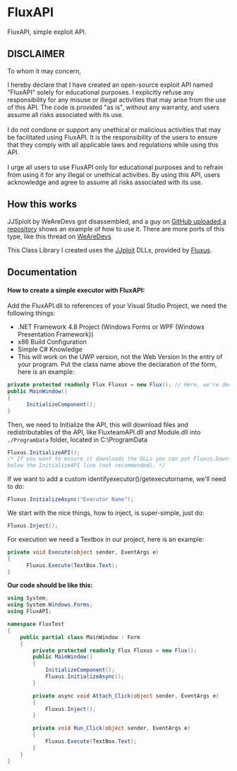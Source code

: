 # FluxAPI
FluxAPI, simple exploit API.

## DISCLAIMER
To whom it may concern,

I hereby declare that I have created an open-source exploit API named "FluxAPI" solely for educational purposes. I explicitly refuse any responsibility for any misuse or illegal activities that may arise from the use of this API. The code is provided "as is", without any warranty, and users assume all risks associated with its use.
<br><br>
I do not condone or support any unethical or malicious activities that may be facilitated using FluxAPI. It is the responsibility of the users to ensure that they comply with all applicable laws and regulations while using this API.
<br><br>
I urge all users to use FluxAPI only for educational purposes and to refrain from using it for any illegal or unethical activities. By using this API, users acknowledge and agree to assume all risks associated with its use.

## How this works
JJSploit by WeAreDevs got disassembled, and a guy on [GitHub uploaded a repository](https://github.com/MoistMonkey420/MicrosoftRobloxFluxAPI/)
shows an example of how to use it.
There are more ports of this type, like this thread on [WeAreDevs](https://forum.wearedevs.net/t/34077)

This Class Library I created uses the [JJploit](https://wearedevs.net/dinfo/JJSploit) DLLs, provided by [Fluxus](https://fluxteam.net).

## Documentation
#### How to create a simple executor with FluxAPI:
Add the FluxAPI.dll to references of your Visual Studio Project, we need the following things:
- .NET Framework 4.8 Project (Windows Forms or WPF (Windows Presentation Framework))
- x86 Build Configuration
- Simple C# Knowledge<br>
- This will work on the UWP version, not the Web Version
In the entry of your program. Put the class name above the declaration of the form, here is an example: 
```csharp
private protected readonly Flux Fluxus = new Flux(); // Here, we're declaring the API.
public MainWindow()
{
      InitializeComponent(); 
}
```

Then, we need to Initialize the API, this will download files and redistributables of the API, like FluxteamAPI.dll and Module.dll into `./ProgramData` folder, located in C:\ProgramData
```csharp
Fluxus.InitializeAPI();
/* If you want to ensure it downloads the DLLs you can put Fluxus.DownloadDLLs();
below the InitializeAPI line (not recommended). */
```
If we want to add a custom identifyexecutor()/getexecutorname, we'll need to do:
```csharp
Fluxus.InitializeAsync("Executor Name");
```

We start with the nice things, how to inject, is super-simple, just do: 
```csharp
Fluxus.Inject();
```

For execution we need a Textbox in our project, here is an example:

```csharp
private void Execute(object sender, EventArgs e)
{
      Fluxus.Execute(TextBox.Text);
}
```

**Our code should be like this:**
```csharp
using System;
using System.Windows.Forms;
using FluxAPI;

namespace FluxTest
{
    public partial class MainWindow : Form
    {
        private protected readonly Flux Fluxus = new Flux();
        public MainWindow()
        {
            InitializeComponent(); 
            Fluxus.InitializeAsync();
        }

        private async void Attach_Click(object sender, EventArgs e)
        {
            Fluxus.Inject();
        }

        private void Run_Click(object sender, EventArgs e)
        {
            Fluxus.Execute(TextBox.Text);
        }
    }
}
 
```
